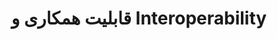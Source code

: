 ---
layout: tutorial
title: قابلیت همکاری و Interoperability
category: introduction
unit: 10
chapter: 0
---